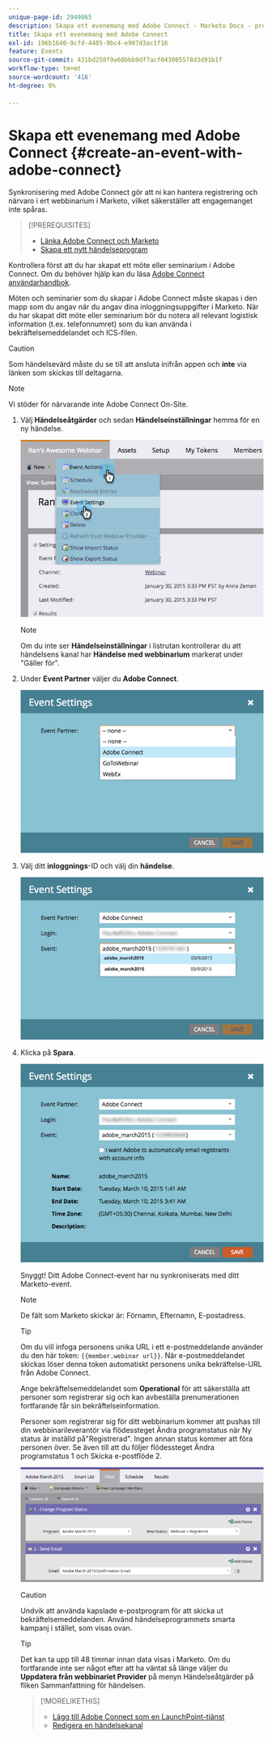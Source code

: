 ```yaml
---
unique-page-id: 2949865
description: Skapa ett evenemang med Adobe Connect - Marketo Docs - produktdokumentation
title: Skapa ett evenemang med Adobe Connect
exl-id: 196b1640-9cfd-4485-9bc4-e907d3ac1f16
feature: Events
source-git-commit: 431bd258f9a68bbb9df7acf043085578d3d91b1f
workflow-type: tm+mt
source-wordcount: '416'
ht-degree: 0%

---
```


# Skapa ett evenemang med Adobe Connect {#create-an-event-with-adobe-connect}

Synkronisering med Adobe Connect gör att ni kan hantera registrering och närvaro i ert webbinarium i Marketo, vilket säkerställer att engagemanget inte spåras.

>[!PREREQUISITES]
>
>* [Länka Adobe Connect och Marketo](/help/marketo/product-docs/administration/additional-integrations/add-adobe-connect-as-a-launchpoint-service.md)
>* [Skapa ett nytt händelseprogram](/help/marketo/product-docs/demand-generation/events/understanding-events/create-a-new-event-program.md)

Kontrollera först att du har skapat ett möte eller seminarium i Adobe Connect. Om du behöver hjälp kan du läsa [Adobe Connect användarhandbok](https://help.adobe.com/en_US/connect/9.0/using/index.html).

Möten och seminarier som du skapar i Adobe Connect måste skapas i den mapp som du angav när du angav dina inloggningsuppgifter i Marketo. När du har skapat ditt möte eller seminarium bör du notera all relevant logistisk information (t.ex. telefonnumret) som du kan använda i bekräftelsemeddelandet och ICS-filen.

>[!CAUTION]
>
>Som händelsevärd måste du se till att ansluta inifrån appen och **inte** via länken som skickas till deltagarna.

>[!NOTE]
>
>Vi stöder för närvarande inte Adobe Connect On-Site.

1. Välj **Händelseåtgärder** och sedan **Händelseinställningar** hemma för en ny händelse.

   ![](assets/image2015-1-30-15-3a34-3a28.png)

   >[!NOTE]
   >
   >Om du inte ser **Händelseinställningar** i listrutan kontrollerar du att händelsens kanal har **Händelse med webbinarium** markerat under &quot;Gäller för&quot;.

1. Under **Event Partner** väljer du **Adobe Connect**.

   ![](assets/event-settings-adobe-connect.png)

1. Välj ditt **inloggnings**-ID och välj din **händelse**.

   ![](assets/event-settings-select-event-adobe-connect.png)

1. Klicka på **Spara**.

   ![](assets/event-settings-overview.png)

   Snyggt! Ditt Adobe Connect-event har nu synkroniserats med ditt Marketo-event.

   >[!NOTE]
   >
   >De fält som Marketo skickar är: Förnamn, Efternamn, E-postadress.

   >[!TIP]
   >
   >Om du vill infoga personens unika URL i ett e-postmeddelande använder du den här token: `{{member.webinar url}}`. När e-postmeddelandet skickas löser denna token automatiskt personens unika bekräftelse-URL från Adobe Connect.
   >
   >Ange bekräftelsemeddelandet som **Operational** för att säkerställa att personer som registrerar sig och kan avbeställa prenumerationen fortfarande får sin bekräftelseinformation.

   Personer som registrerar sig för ditt webbinarium kommer att pushas till din webbinarileverantör via flödessteget Ändra programstatus när Ny status är inställd på&quot;Registrerad&quot;. Ingen annan status kommer att föra personen över. Se även till att du följer flödessteget Ändra programstatus 1 och Skicka e-postflöde 2.

   ![](assets/adobe.png)

   >[!CAUTION]
   >
   >Undvik att använda kapslade e-postprogram för att skicka ut bekräftelsemeddelanden. Använd händelseprogrammets smarta kampanj i stället, som visas ovan.

   >[!TIP]
   >
   >Det kan ta upp till 48 timmar innan data visas i Marketo. Om du fortfarande inte ser något efter att ha väntat så länge väljer du **Uppdatera från webbinariet Provider** på menyn Händelseåtgärder på fliken Sammanfattning för händelsen.

   >[!MORELIKETHIS]
   >
   >* [Lägg till Adobe Connect som en LaunchPoint-tjänst](/help/marketo/product-docs/administration/additional-integrations/add-adobe-connect-as-a-launchpoint-service.md)
   >* [Redigera en händelsekanal](/help/marketo/product-docs/demand-generation/events/understanding-events/edit-an-event-channel.md)
